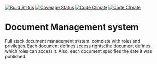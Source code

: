 [![Build Status](https://travis-ci.org/andela-nekekwe/docMan.svg?branch=master)](https://travis-ci.org/andela-nekekwe/docMan)
[![Coverage Status](https://coveralls.io/repos/github/andela-nekekwe/docMan/badge.svg?branch=master)](https://coveralls.io/github/andela-nekekwe/docMan?branch=master)
[![Code Climate](https://codeclimate.com/github/andela-nekekwe/docMan/badges/gpa.svg)](https://codeclimate.com/github/andela-nekekwe/docMan)
[![Code Climate](https://codeclimate.com/github/andela-nekekwe/docMan/badges/gpa.svg)](https://codeclimate.com/github/andela-nekekwe/docMan)
# Document Management system

Full stack document management system, complete with roles and privileges. Each document defines access rights; the document defines which roles can access it. 
Also, each document specifies the date it was published.
